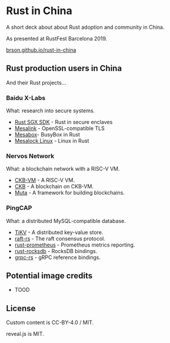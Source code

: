# Rust in China

A short deck about about Rust adoption and community in China.

As presented at RustFest Barcelona 2019.

[brson.github.io/rust-in-china][r-i-c]

[r-i-c]: https://brson.github.io/rust-in-china


## Rust production users in China

And their Rust projects...


### Baidu X-Labs

What: research into secure systems.

- [Rust SGX SDK](https://github.com/apache/mesatee-sgx) - Rust in secure enclaves
- [Mesalink](https://github.com/mesalock-linux/mesalink) - OpenSSL-compatible TLS
- [Mesabox](https://github.com/mesalock-linux/mesabox)- BusyBox in Rust
- [Mesalock Linux](https://github.com/mesalock-linux) - Linux in Rust


### Nervos Network

What: a blockchain network with a RISC-V VM.

- [CKB-VM](https://github.com/nervosnetwork/ckb-vm) - A RISC-V VM.
- [CKB](https://github.com/nervosnetwork/ckb) - A blockchain on CKB-VM.
- [Muta](https://github.com/nervosnetwork/muta) - A framework for building blockchains.


### PingCAP

What: a distributed MySQL-compatible database.

- [TiKV](https://github.com/tikv/tikv) - A distributed key-value store.
- [raft-rs](https://github.com/tikv/raft-rs) - The raft consensus protocol.
- [rust-prometheus](https://github.com/tikv/rust-prometheus) - Prometheus metrics reporting.
- [rust-rocksdb](https://github.com/tikv/rust-rocksdb) - RocksDB bindings.
- [grpc-rs](https://github.com/tikv/grpc-rs) - gRPC reference bindings.


## Potential image credits

- TOOD


## License

Custom content is CC-BY-4.0 / MIT.

reveal.js is MIT.
